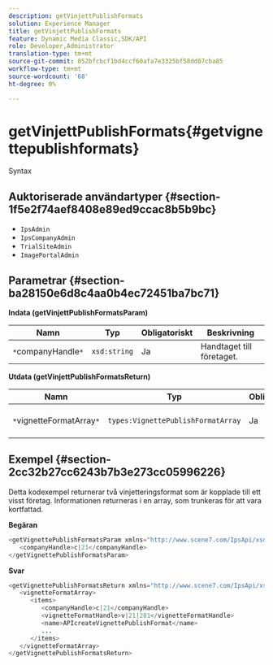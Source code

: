 ```yaml
---
description: getVinjettPublishFormats
solution: Experience Manager
title: getVinjettPublishFormats
feature: Dynamic Media Classic,SDK/API
role: Developer,Administrator
translation-type: tm+mt
source-git-commit: 052bfcbcf1bd4ccf60afa7e3325bf58dd07cba85
workflow-type: tm+mt
source-wordcount: '68'
ht-degree: 0%

---
```



# getVinjettPublishFormats{#getvignettepublishformats}

Syntax

## Auktoriserade användartyper {#section-1f5e2f74aef8408e89ed9ccac8b5b9bc}

* `IpsAdmin`
* `IpsCompanyAdmin`
* `TrialSiteAdmin`
* `ImagePortalAdmin`

## Parametrar {#section-ba28150e6d8c4aa0b4ec72451ba7bc71}

**Indata (getVinjettPublishFormatsParam)**

| Namn | Typ | Obligatoriskt | Beskrivning |
|---|---|---|---|
| `*`companyHandle`*` | `xsd:string` | Ja | Handtaget till företaget. |

**Utdata (getVinjettPublishFormatsReturn)**

| Namn | Typ | Obligatoriskt | Beskrivning |
|---|---|---|---|
| `*`vignetteFormatArray`*` | `types:VignettePublishFormatArray` | Ja | Array med publiceringsformat för vinjettering. |

## Exempel {#section-2cc32b27cc6243b7b3e273cc05996226}

Detta kodexempel returnerar två vinjetteringsformat som är kopplade till ett visst företag. Informationen returneras i en array, som trunkeras för att vara kortfattad.

**Begäran**

```java
<getVignettePublishFormatsParam xmlns="http://www.scene7.com/IpsApi/xsd/2008-01-15">
   <companyHandle>c|21</companyHandle>
</getVignettePublishFormatsParam>
```

**Svar**

```java
<getVignettePublishFormatsReturn xmlns="http://www.scene7.com/IpsApi/xsd/2008-01-15">
   <vignetteFormatArray>
      <items>
         <companyHandle>c|21</companyHandle>
         <vignetteFormatHandle>v|21|281</vignetteFormatHandle>
         <name>APIcreateVignettePublishFormat</name>
         ...
      </items>
   </vignetteFormatArray>
</getVignettePublishFormatsReturn>
```

